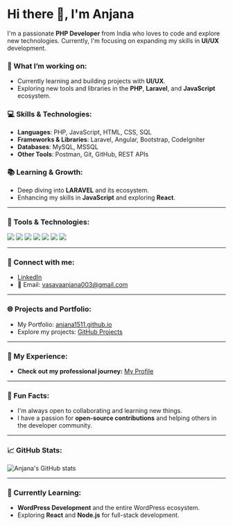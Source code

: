 # Hi there 👋, I'm Anjana

I'm a passionate **PHP Developer** from India who loves to code and explore new technologies. Currently, I'm focusing on expanding my skills in **UI/UX** development.

### 🚀 What I’m working on:
- Currently learning and building projects with **UI/UX**.
- Exploring new tools and libraries in the **PHP**, **Laravel**, and **JavaScript** ecosystem.

### 💻 Skills & Technologies:
- **Languages**: PHP, JavaScript, HTML, CSS, SQL
- **Frameworks & Libraries**: Laravel, Angular, Bootstrap, CodeIgniter
- **Databases**: MySQL, MSSQL
- **Other Tools**: Postman, Git, GitHub, REST APIs

### 📚 Learning & Growth:
- Deep diving into **LARAVEL** and its ecosystem.
- Enhancing my skills in **JavaScript** and exploring **React**.

---

### 🔧 Tools & Technologies:

<p>
    <img src="https://img.shields.io/badge/Angular-8BC34A?style=for-the-badge&logo=angular&logoColor=white" />
    <img src="https://img.shields.io/badge/PHP-777BB4?style=for-the-badge&logo=php&logoColor=white" />
    <img src="https://img.shields.io/badge/Laravel-EF4135?style=for-the-badge&logo=laravel&logoColor=white" />
    <img src="https://img.shields.io/badge/JavaScript-F7DF1E?style=for-the-badge&logo=javascript&logoColor=black" />
    <img src="https://img.shields.io/badge/MySQL-4479A1?style=for-the-badge&logo=mysql&logoColor=white" />
    <img src="https://img.shields.io/badge/HTML5-E34F26?style=for-the-badge&logo=html5&logoColor=white" />
    <img src="https://img.shields.io/badge/CSS3-1572B6?style=for-the-badge&logo=css3&logoColor=white" />
</p>

---

### 🌱 Connect with me:

- [LinkedIn](https://www.linkedin.com/in/anjana-vasava-442079140/)
- 📧 Email: [vasavaanjana003@gmail.com](mailto:vasavaanjana003@gmail.com)

---

### 🌐 Projects and Portfolio:
- My Portfolio: [anjana1511.github.io](https://anjana1511.github.io)
- Explore my projects: [GitHub Projects](https://anjana1511.github.io)

---

### 📄 My Experience:
- **Check out my professional journey:** [My Profile](https://anjana1511.github.io/myprofile/)

---

### 🎯 Fun Facts:
- I'm always open to collaborating and learning new things.
- I have a passion for **open-source contributions** and helping others in the developer community.
  
---

### 📈 GitHub Stats:
![Anjana's GitHub stats](https://github-readme-stats.vercel.app/api?username=anjana1511&show_icons=true&theme=radical)

---

### 🔭 Currently Learning:
- **WordPress Development** and the entire WordPress ecosystem.
- Exploring **React** and **Node.js** for full-stack development.
